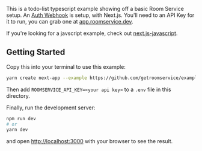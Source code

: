This is a todo-list typescript example showing off a basic Room Service setup. An [Auth Webhook](https://docs.roomservice.dev/docs/concepts/auth) is setup, with Next.js. You'll need to an API Key for it to run, you can grab one at [app.roomservice.dev](https://app.roomservice.dev/register).

If you're looking for a javscript example, check out [next.js-javascript](https://github.com/getroomservice/examples/next.js-javascript).

## Getting Started

Copy this into your terminal to use this example:
```sh
yarn create next-app --example https://github.com/getroomservice/examples --example-path next.js-todolist
```

Then add `ROOMSERVICE_API_KEY=<your api key>` to a `.env` file in this directory.


Finally, run the development server:

```bash
npm run dev
# or
yarn dev
```

and open [http://localhost:3000](http://localhost:3000) with your browser to see the result.
